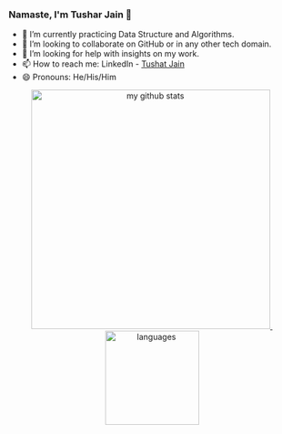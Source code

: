 ### Namaste, I'm Tushar Jain 👋

<!--
**jntushar/jntushar** is a ✨ _special_ ✨ repository because its `README.md` (this file) appears on your GitHub profile.

Here are some ideas to get you started:

- 🔭 I’m currently working on ...
- 👯 I’m looking to collaborate on ...
- 🤔 I’m looking for help with ...
- 💬 Ask me about ...
- ⚡ Fun fact: ...
-->

- 🌱 I’m currently practicing Data Structure and Algorithms.
- 👯 I’m looking to collaborate on GitHub or in any other tech domain.
- 🤔 I’m looking for help with insights on my work.
- 📫 How to reach me: LinkedIn - [Tushat Jain](https://www.linkedin.com/in/jntushar/)
- 😄 Pronouns: He/His/Him


<a align="center" href="https://github.com/jntushar">
    <p align="center">
    <img src="https://github-readme-stats.vercel.app/api?username=jntushar&show_icons=true&theme=tokyonight" alt="my github stats" width="420"/>&nbsp;<img src="https://github-readme-stats.vercel.app/api/top-langs/?username=jntushar&layout=compact&theme=tokyonight" alt="languages" height="165">
    </p>
</a>

